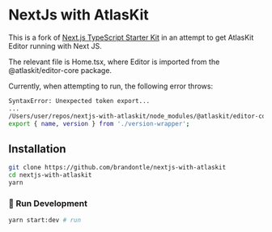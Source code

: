 # NextJs with AtlasKit
This is a fork of [Next.js TypeScript Starter Kit](https://github.com/deptno/next.js-typescript-starter-kit) in an attempt to get AtlasKit Editor running with Next JS.

The relevant file is Home.tsx, where Editor is imported from the @atlaskit/editor-core package.

Currently, when attempting to run, the following error throws:

```sh
SyntaxError: Unexpected token export...
...
/Users/user/repos/nextjs-with-atlaskit/node_modules/@atlaskit/editor-core/index.js:2
export { name, version } from './version-wrapper';
```

## Installation

```sh
git clone https://github.com/brandontle/nextjs-with-atlaskit
cd nextjs-with-atlaskit
yarn
```

### :rocket: Run Development

```bash
yarn start:dev # run
```
